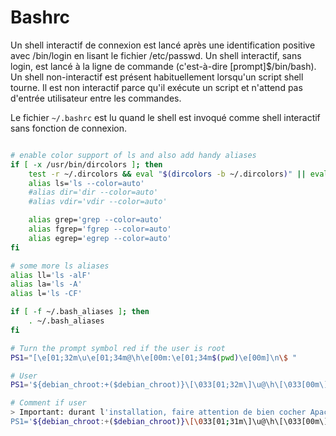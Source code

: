<!-- TITLE: Bashrc -->
<!-- SUBTITLE: A quick summary of Bashrc -->

# Bashrc
Un shell interactif de connexion est lancé après une identification positive avec /bin/login en lisant le fichier /etc/passwd. Un shell interactif, sans login, est lancé à la ligne de commande (c'est-à-dire [prompt]$/bin/bash). Un shell non-interactif est présent habituellement lorsqu'un script shell tourne. Il est non interactif parce qu'il exécute un script et n'attend pas d'entrée utilisateur entre les commandes.

Le fichier `~/.bashrc` est lu quand le shell est invoqué comme shell interactif sans fonction de connexion.

```sh

# enable color support of ls and also add handy aliases
if [ -x /usr/bin/dircolors ]; then
    test -r ~/.dircolors && eval "$(dircolors -b ~/.dircolors)" || eval "$(dircolors -b)"
    alias ls='ls --color=auto'
    #alias dir='dir --color=auto'
    #alias vdir='vdir --color=auto'

    alias grep='grep --color=auto'
    alias fgrep='fgrep --color=auto'
    alias egrep='egrep --color=auto'
fi

# some more ls aliases
alias ll='ls -alF'
alias la='ls -A'
alias l='ls -CF'

if [ -f ~/.bash_aliases ]; then
    . ~/.bash_aliases
fi

# Turn the prompt symbol red if the user is root
PS1="[\e[01;32m\u\e[01;34m@\h\e[00m:\e[01;34m$(pwd)\e[00m]\n\$ "

# User
PS1='${debian_chroot:+($debian_chroot)}\[\033[01;32m\]\u@\h\[\033[00m\]:\[\033[01;34m\]\w\[\033[00m\]\$ '

# Comment if user
> Important: durant l'installation, faire attention de bien cocher Apache2 en serveur
PS1='${debian_chroot:+($debian_chroot)}\[\033[01;31m\]\u@\h\[\033[00m\]:\[\033[01;34m\]\w\[\033[00m\]\$ '
```
